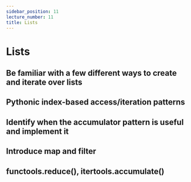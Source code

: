 ```yaml
---
sidebar_position: 11
lecture_number: 11
title: Lists
---
```


# Lists

## Be familiar with a few different ways to create and iterate over lists
## Pythonic index-based access/iteration patterns
## Identify when the accumulator pattern is useful and implement it
## Introduce map and filter
## functools.reduce(), itertools.accumulate()